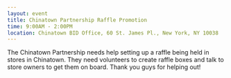 ```yaml
---
layout: event
title: Chinatown Partnership Raffle Promotion
time: 9:00AM - 2:00PM
location: Chinatown BID Office, 60 St. James Pl., New York, NY 10038
---
```

The Chinatown Partnership needs help setting up a raffle being held in stores in Chinatown.  They need volunteers to create raffle boxes and talk to store owners to get them on board. Thank you guys for helping out!